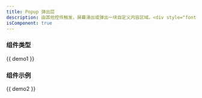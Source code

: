 ```yaml
---
title: Popup 弹出层
description: 由其他控件触发，屏幕滑出或弹出一块自定义内容区域。<div style="font-size:28px;font-family:DIN-Medium;color:#0052d9;padding:8px 12px;border-radius:10px;background:#d9e1ff;display:inline-block;">^1.0.0</div>
isComponent: true
---
```


### 组件类型

{{ demo1 }}

### 组件示例

{{ demo2 }}
